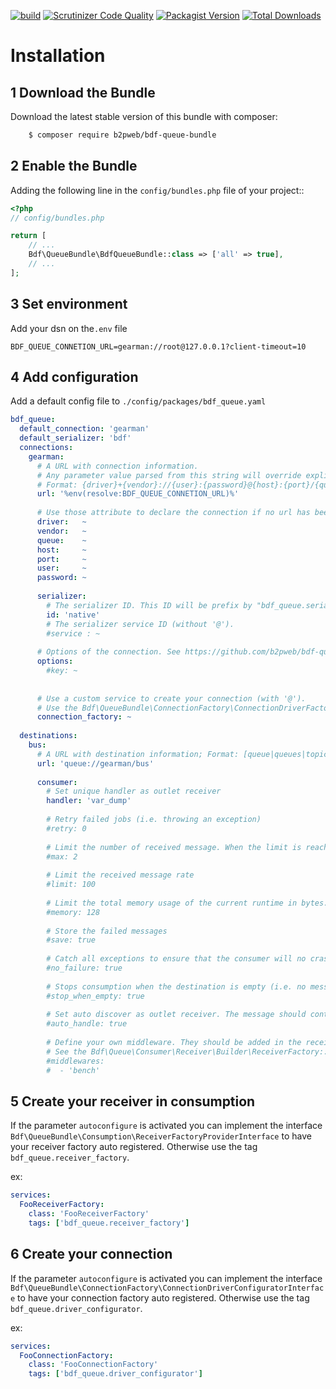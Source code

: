 
[![build](https://github.com/b2pweb/bdf-queue-bundle/actions/workflows/php.yml/badge.svg)](https://github.com/b2pweb/bdf-queue-bundle/actions/workflows/php.yml)
[![Scrutinizer Code Quality](https://scrutinizer-ci.com/g/b2pweb/bdf-queue-bundle/badges/quality-score.png?b=master)](https://scrutinizer-ci.com/g/b2pweb/bdf-queue-bundle/?branch=master)
[![Packagist Version](https://img.shields.io/packagist/v/b2pweb/bdf-queue-bundle.svg)](https://packagist.org/packages/b2pweb/bdf-queue-bundle)
[![Total Downloads](https://img.shields.io/packagist/dt/b2pweb/bdf-queue-bundle.svg)](https://packagist.org/packages/b2pweb/bdf-queue-bundle)

Installation
============

1 Download the Bundle
---------------------

Download the latest stable version of this bundle with composer:

```bash
    $ composer require b2pweb/bdf-queue-bundle
```

2 Enable the Bundle
-------------------

Adding the following line in the ``config/bundles.php`` file of your project::

```php
<?php
// config/bundles.php

return [
    // ...
    Bdf\QueueBundle\BdfQueueBundle::class => ['all' => true],
    // ...
];
```

3 Set environment
-----------------

Add your dsn on the`.env` file

```
BDF_QUEUE_CONNETION_URL=gearman://root@127.0.0.1?client-timeout=10
```

4 Add configuration
-------------------

Add a default config file to `./config/packages/bdf_queue.yaml`

```yaml
bdf_queue:
  default_connection: 'gearman'
  default_serializer: 'bdf'
  connections:
    gearman:
      # A URL with connection information. 
      # Any parameter value parsed from this string will override explicitly set parameters. 
      # Format: {driver}+{vendor}://{user}:{password}@{host}:{port}/{queue}?{option}=value
      url: '%env(resolve:BDF_QUEUE_CONNETION_URL)%'
      
      # Use those attribute to declare the connection if no url has been provided.
      driver:   ~
      vendor:   ~
      queue:    ~
      host:     ~
      port:     ~
      user:     ~
      password: ~
    
      serializer:
        # The serializer ID. This ID will be prefix by "bdf_queue.serializer". Defined values: native, bdf, bdf_json.
        id: 'native'
        # The serializer service ID (without '@').
        #service : ~
        
      # Options of the connection. See https://github.com/b2pweb/bdf-queue for the list of available options.
      options:
        #key: ~ 
  
      
      # Use a custom service to create your connection (with '@').
      # Use the Bdf\QueueBundle\ConnectionFactory\ConnectionDriverFactory::createDriver() by default.
      connection_factory: ~
      
  destinations:
    bus:
      # A URL with destination information; Format: [queue|queues|topic]://{connection}/{queue}
      url: 'queue://gearman/bus'
      
      consumer:
        # Set unique handler as outlet receiver
        handler: 'var_dump'
        
        # Retry failed jobs (i.e. throwing an exception)
        #retry: 0
        
        # Limit the number of received message. When the limit is reached, the consumer is stopped
        #max: 2
        
        # Limit the received message rate
        #limit: 100
        
        # Limit the total memory usage of the current runtime in bytes. When the limit is reached, the consumer is stopped
        #memory: 128
        
        # Store the failed messages
        #save: true
        
        # Catch all exceptions to ensure that the consumer will no crash (and will silently fail)
        #no_failure: true
        
        # Stops consumption when the destination is empty (i.e. no messages are received during the waiting duration)
        #stop_when_empty: true
        
        # Set auto discover as outlet receiver. The message should contain target hint.
        #auto_handle: true
        
        # Define your own middleware. They should be added in the receiver factory.
        # See the Bdf\Queue\Consumer\Receiver\Builder\ReceiverFactory::addFactory()
        #middlewares:
        #  - 'bench'
```


5 Create your receiver in consumption
-------------------------------------

If the parameter `autoconfigure` is activated you can implement the interface `Bdf\QueueBundle\Consumption\ReceiverFactoryProviderInterface`
to have your receiver factory auto registered. Otherwise use the tag `bdf_queue.receiver_factory`.

ex:
```yaml
services:
  FooReceiverFactory:
    class: 'FooReceiverFactory'
    tags: ['bdf_queue.receiver_factory']
```


6 Create your connection
------------------------

If the parameter `autoconfigure` is activated you can implement the interface `Bdf\QueueBundle\ConnectionFactory\ConnectionDriverConfiguratorInterface`
to have your connection factory auto registered. Otherwise use the tag `bdf_queue.driver_configurator`.

ex:
```yaml
services:
  FooConnectionFactory:
    class: 'FooConnectionFactory'
    tags: ['bdf_queue.driver_configurator']
```
